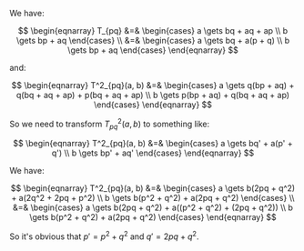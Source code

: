 We have:

$$
\begin{eqnarray}
T_{pq} &=&
	\begin{cases}
      a \gets bq + aq + ap \\
      b \gets bp + aq
    \end{cases} \\
    &=&
    \begin{cases}
      a \gets bq + a(p + q) \\
      b \gets bp + aq
    \end{cases}
\end{eqnarray}
$$

and:

$$
\begin{eqnarray}
T^2_{pq}(a, b) &=&
	\begin{cases}
      a \gets q(bp + aq) + q(bq + aq + ap) + p(bq + aq + ap) \\
      b \gets p(bp + aq) + q(bq + aq + ap)
    \end{cases}
\end{eqnarray}
$$

So we need to transform $T^2_{pq}(a, b)$ to something like:

$$
\begin{eqnarray}
T^2_{pq}(a, b) &=&
	\begin{cases}
      a \gets bq' + a(p' + q') \\
      b \gets bp' + aq'
    \end{cases}
\end{eqnarray}
$$

We have:

$$
\begin{eqnarray}
T^2_{pq}(a, b) &=&
	\begin{cases}
      a \gets b(2pq + q^2) + a(2q^2 + 2pq + p^2) \\
      b \gets b(p^2 + q^2) + a(2pq + q^2)
    \end{cases} \\
    &=&
    \begin{cases}
      a \gets b(2pq + q^2) + a((p^2 + q^2) + (2pq + q^2)) \\
      b \gets b(p^2 + q^2) + a(2pq + q^2)
    \end{cases} 
\end{eqnarray}
$$

So it's obvious that $p' = p^2 + q^2$ and $q' = 2pq + q^2$.
